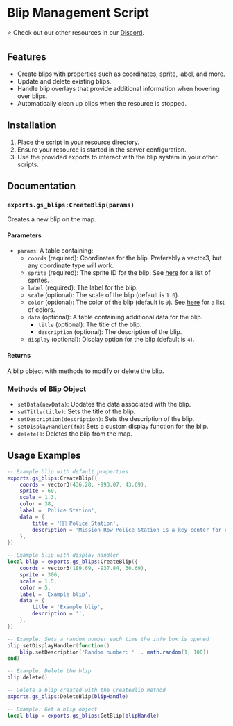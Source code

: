 # Blip Management Script

⭐ Check out our other resources in our [Discord](https://discord.com/invite/sjFP3HrWc3).

## Features

- Create blips with properties such as coordinates, sprite, label, and more.
- Update and delete existing blips.
- Handle blip overlays that provide additional information when hovering over blips.
- Automatically clean up blips when the resource is stopped.

## Installation

1. Place the script in your resource directory.
2. Ensure your resource is started in the server configuration.
3. Use the provided exports to interact with the blip system in your other scripts.

## Documentation

### `exports.gs_blips:CreateBlip(params)`
Creates a new blip on the map.
#### Parameters
- `params`: A table containing:
  - `coords` (required): Coordinates for the blip. Preferably a vector3, but any coordinate type will work.
  - `sprite` (required): The sprite ID for the blip. See [here](https://docs.fivem.net/game-references/blips/) for a list of sprites.
  - `label` (required): The label for the blip.
  - `scale` (optional): The scale of the blip (default is `1.0`).
  - `color` (optional): The color of the blip (default is `0`). See [here](https://docs.fivem.net/docs/game-references/blips/#blip-colors) for a list of colors.
  - `data` (optional): A table containing additional data for the blip.
    - `title` (optional): The title of the blip.
    - `description` (optional): The description of the blip.
  - `display` (optional): Display option for the blip (default is `4`).

#### Returns

A blip object with methods to modify or delete the blip.

### Methods of Blip Object

- `setData(newData)`: Updates the data associated with the blip.
- `setTitle(title)`: Sets the title of the blip.
- `setDescription(description)`: Sets the description of the blip.
- `setDisplayHandler(fn)`: Sets a custom display function for the blip.
- `delete()`: Deletes the blip from the map.

## Usage Examples

```lua
-- Example blip with default properties
exports.gs_blips:CreateBlip({
	coords = vector3(436.28, -993.07, 43.69),
	sprite = 60,
	scale = 1.3,
	color = 38,
	label = 'Police Station',
	data = {
		title = '👮🏽 Police Station',
		description = 'Mission Row Police Station is a key center for city police operations, equipped with holding cells, offices, and an impound lot.',
	},
})
```

```lua
-- Example blip with display handler
local blip = exports.gs_blips:CreateBlip({
	coords = vector3(189.69, -937.84, 30.69),
	sprite = 306,
	scale = 1.5,
	color = 5,
	label = 'Example blip',
	data = {
		title = 'Example blip',
		description = '',
	},
})

-- Example: Sets a random number each time the info box is opened
blip.setDisplayHandler(function()
	blip.setDescription('Random number: ' .. math.random(1, 100))
end)

-- Example: Delete the blip
blip.delete()
```

```lua
-- Delete a blip created with the CreateBlip method
exports.gs_blips:DeleteBlip(blipHandle)

-- Example: Get a blip object
local blip = exports.gs_blips:GetBlip(blipHandle)
```
